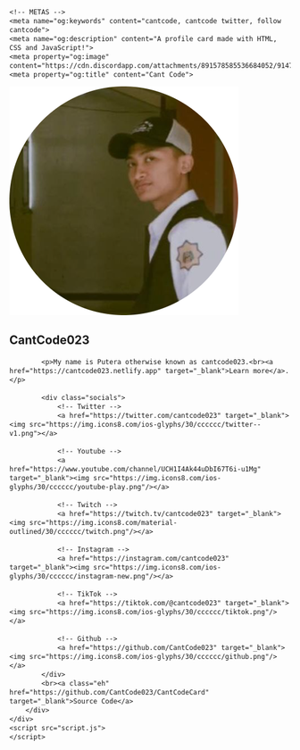 <!DOCTYPE html>
<html>

<head>
	<meta charset="utf-8">
	<meta name="viewport" content="width=device-width">
	<title>Cant Code - Home</title>
	<link href="style.css" rel="stylesheet" type="text/css">
    <link rel="shortcut icon" href="https://i.pinimg.com/750x/ee/4c/81/ee4c810d49cd8f4efafa41d023e1e9de.jpg">

    <!-- METAS -->
    <meta name="og:keywords" content="cantcode, cantcode twitter, follow cantcode">
    <meta name="og:description" content="A profile card made with HTML, CSS and JavaScript!">
    <meta property="og:image" content="https://cdn.discordapp.com/attachments/891578585536684052/914733243704700928/unknown.png">
    <meta property="og:title" content="Cant Code">
</head>

<body>
    <div class="container">
        <div class="card">
            <div class="circle">
                <img class="image" src="cantcode.png" alt="cantcode">
            </div>
            <h2>CantCode023</h2>

            <p>My name is Putera otherwise known as cantcode023.<br><a href="https://cantcode023.netlify.app" target="_blank">Learn more</a>.</p>

            <div class="socials">
                <!-- Twitter -->
                <a href="https://twitter.com/cantcode023" target="_blank"><img src="https://img.icons8.com/ios-glyphs/30/cccccc/twitter--v1.png"></a>

                <!-- Youtube -->
                <a href="https://www.youtube.com/channel/UCH1I4Ak44uDbI67T6i-u1Mg" target="_blank"><img src="https://img.icons8.com/ios-glyphs/30/cccccc/youtube-play.png"/></a>

                <!-- Twitch -->
                <a href="https://twitch.tv/cantcode023" target="_blank"><img src="https://img.icons8.com/material-outlined/30/cccccc/twitch.png"/></a>

                <!-- Instagram -->
                <a href="https://instagram.com/cantcode023" target="_blank"><img src="https://img.icons8.com/ios-glyphs/30/cccccc/instagram-new.png"/></a>

                <!-- TikTok -->
                <a href="https://tiktok.com/@cantcode023" target="_blank"><img src="https://img.icons8.com/ios-glyphs/30/cccccc/tiktok.png"/></a>
                
                <!-- Github -->
                <a href="https://github.com/CantCode023" target="_blank"><img src="https://img.icons8.com/ios-glyphs/30/cccccc/github.png"/></a>
            </div>
            <br><a class="eh" href="https://github.com/CantCode023/CantCodeCard" target="_blank">Source Code</a>
        </div>
    </div>
	<script src="script.js">
	</script>
</body>

</html
